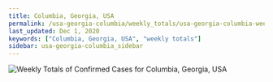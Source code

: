 ```yaml
---
title: Columbia, Georgia, USA
permalink: /usa-georgia-columbia/weekly_totals/usa-georgia-columbia-weekly_totals.html
last_updated: Dec 1, 2020
keywords: ["Columbia, Georgia, USA", "weekly totals"]
sidebar: usa-georgia-columbia_sidebar
---
```


![Weekly Totals of Confirmed Cases for Columbia, Georgia, USA](/covid_tracker/images/graphs/usa-georgia-columbia-weekly_totals_graph.png)
